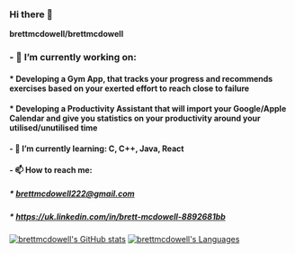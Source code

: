 ### Hi there 👋

**brettmcdowell/brettmcdowell**

### - 🔭 I’m currently working on:
  #### * Developing a Gym App, that tracks your progress and recommends exercises based on your exerted effort to reach close to failure
  #### * Developing a Productivity Assistant that will import your Google/Apple Calendar and give you statistics on your productivity around your utilised/unutilised time
#### - 🌱 I’m currently learning: C, C++, Java, React
#### - 📫 How to reach me:
  ##### * brettmcdowell222@gmail.com
  ##### * https://uk.linkedin.com/in/brett-mcdowell-8892681bb

[![brettmcdowell's GitHub stats](https://github-readme-stats.vercel.app/api?username=brettmcdowell&show_icons=true&include_all_commits=true&hide_border=true&count_private=true&theme=transparent)](https://github.com/brettmcdowell/)
[![brettmcdowell's Languages](https://github-readme-stats.vercel.app/api/top-langs/?username=brettmcdowell&layout=compact&hide_border=true&hide=shell&langs_count=7&count_private=true&exclude_repo=durhack-2022&theme=transparent)](https://github.com/brettmcdowell?tab=repositories)
